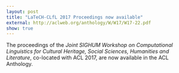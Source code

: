 ```yaml
---
layout: post
title: "LaTeCH-CLfL 2017 Proceedings now available"
external: http://aclweb.org/anthology/W/W17/W17-22.pdf
show: true
---
```

The proceedings of the *Joint SIGHUM Workshop on Computational Linguistics for Cultural Heritage, Social Sciences, Humanities and Literature*, co-located with ACL 2017, are now available in the ACL Anthology.